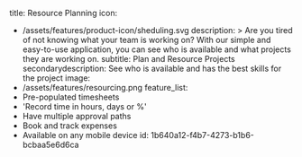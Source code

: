 title: Resource Planning
icon:
  - /assets/features/product-icon/sheduling.svg
description: >
  Are you tired of not knowing what your team is working on? With our simple and easy-to-use
  application, you can see who is available and what projects they are working on.
subtitle: Plan and Resource Projects
secondarydescription: See who is available and has the best skills for the project
image:
  - /assets/features/resourcing.png
feature_list:
  - Pre-populated timesheets
  - 'Record time in hours, days or %'
  - Have multiple approval paths
  - Book and track expenses
  - Available on any mobile device
id: 1b640a12-f4b7-4273-b1b6-bcbaa5e6d6ca
